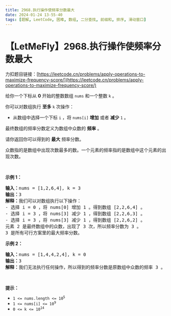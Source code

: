 ```yaml
---
title: 2968.执行操作使频率分数最大
date: 2024-01-24 13-55-40
tags: [题解, LeetCode, 困难, 数组, 二分查找, 前缀和, 排序, 滑动窗口]
---
```


# 【LetMeFly】2968.执行操作使频率分数最大

力扣题目链接：[https://leetcode.cn/problems/apply-operations-to-maximize-frequency-score/](https://leetcode.cn/problems/apply-operations-to-maximize-frequency-score/)

<p>给你一个下标从 <strong>0</strong>&nbsp;开始的整数数组&nbsp;<code>nums</code>&nbsp;和一个整数&nbsp;<code>k</code>&nbsp;。</p>

<p>你可以对数组执行 <strong>至多</strong>&nbsp;<code>k</code>&nbsp;次操作：</p>

<ul>
	<li>从数组中选择一个下标 <code>i</code>&nbsp;，将&nbsp;<code>nums[i]</code> <strong>增加</strong>&nbsp;或者&nbsp;<strong>减少</strong>&nbsp;<code>1</code>&nbsp;。</li>
</ul>

<p>最终数组的频率分数定义为数组中众数的 <strong>频率</strong>&nbsp;。</p>

<p>请你返回你可以得到的 <strong>最大</strong>&nbsp;频率分数。</p>

<p>众数指的是数组中出现次数最多的数。一个元素的频率指的是数组中这个元素的出现次数。</p>

<p>&nbsp;</p>

<p><strong class="example">示例 1：</strong></p>

<pre>
<b>输入：</b>nums = [1,2,6,4], k = 3
<b>输出：</b>3
<b>解释：</b>我们可以对数组执行以下操作：
- 选择 i = 0 ，将 nums[0] 增加 1 。得到数组 [2,2,6,4] 。
- 选择 i = 3 ，将 nums[3] 减少 1 ，得到数组 [2,2,6,3] 。
- 选择 i = 3 ，将 nums[3] 减少 1 ，得到数组 [2,2,6,2] 。
元素 2 是最终数组中的众数，出现了 3 次，所以频率分数为 3 。
3 是所有可行方案里的最大频率分数。
</pre>

<p><strong class="example">示例 2：</strong></p>

<pre>
<b>输入：</b>nums = [1,4,4,2,4], k = 0
<b>输出：</b>3
<b>解释：</b>我们无法执行任何操作，所以得到的频率分数是原数组中众数的频率 3 。
</pre>

<p>&nbsp;</p>

<p><strong>提示：</strong></p>

<ul>
	<li><code>1 &lt;= nums.length &lt;= 10<sup>5</sup></code></li>
	<li><code>1 &lt;= nums[i] &lt;= 10<sup>9</sup></code></li>
	<li><code>0 &lt;= k &lt;= 10<sup>14</sup></code></li>
</ul>


    